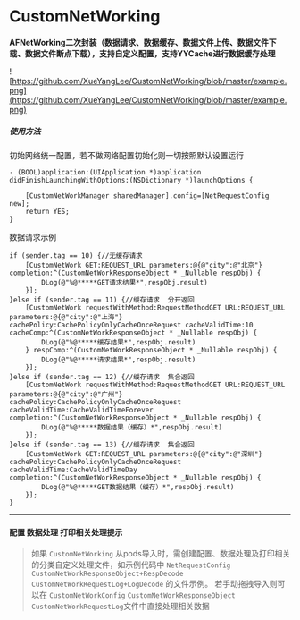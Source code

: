 # CustomNetWorking
 **AFNetWorking二次封装（数据请求、数据缓存、数据文件上传、数据文件下载、数据文件断点下载），支持自定义配置，支持YYCache进行数据缓存处理** 

![https://github.com/XueYangLee/CustomNetWorking/blob/master/example.png](https://github.com/XueYangLee/CustomNetWorking/blob/master/example.png)
##### 使用方法
初始网络统一配置，若不做网络配置初始化则一切按照默认设置运行
```
- (BOOL)application:(UIApplication *)application didFinishLaunchingWithOptions:(NSDictionary *)launchOptions {

    [CustomNetWorkManager sharedManager].config=[NetRequestConfig new];
    return YES;
}
```

数据请求示例
```
if (sender.tag == 10) {//无缓存请求
    [CustomNetWork GET:REQUEST_URL parameters:@{@"city":@"北京"} completion:^(CustomNetWorkResponseObject * _Nullable respObj) {
        DLog(@"%@*****GET请求结果*",respObj.result)
    }];
}else if (sender.tag == 11) {//缓存请求  分开返回
    [CustomNetWork requestWithMethod:RequestMethodGET URL:REQUEST_URL parameters:@{@"city":@"上海"} cachePolicy:CachePolicyOnlyCacheOnceRequest cacheValidTime:10 cacheComp:^(CustomNetWorkResponseObject * _Nullable respObj) {
        DLog(@"%@*****缓存结果*",respObj.result)
    } respComp:^(CustomNetWorkResponseObject * _Nullable respObj) {
        DLog(@"%@*****请求结果*",respObj.result)
    }];
}else if (sender.tag == 12) {//缓存请求  集合返回
    [CustomNetWork requestWithMethod:RequestMethodGET URL:REQUEST_URL parameters:@{@"city":@"广州"} cachePolicy:CachePolicyOnlyCacheOnceRequest cacheValidTime:CacheValidTimeForever completion:^(CustomNetWorkResponseObject * _Nullable respObj) {
        DLog(@"%@*****数据结果（缓存）*",respObj.result)
    }];
}else if (sender.tag == 13) {//缓存请求  集合返回
    [CustomNetWork GET:REQUEST_URL parameters:@{@"city":@"深圳"} cachePolicy:CachePolicyOnlyCacheOnceRequest cacheValidTime:CacheValidTimeDay completion:^(CustomNetWorkResponseObject * _Nullable respObj) {
        DLog(@"%@*****GET数据结果（缓存）*",respObj.result)
    }];
}
```


---
#### 配置 数据处理 打印相关处理提示
> 如果 ` CustomNetWorking ` 从pods导入时，需创建配置、数据处理及打印相关的分类自定义处理文件，如示例代码中 ` NetRequestConfig `   ` CustomNetWorkResponseObject+RespDecode `  ` CustomNetWorkRequestLog+LogDecode ` 的文件示例。 若手动拖拽导入则可以在 ` CustomNetWorkConfig `   ` CustomNetWorkResponseObject `  ` CustomNetWorkRequestLog `文件中直接处理相关数据


